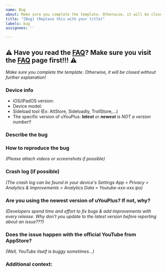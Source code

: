 ```yaml
---
name: Bug
about: Make sure you complete the template. Otherwise, it will be closed without further explanation!
title: "[Bug] (Replace this with your title)"
labels: bug
assignees: ''

---
```


## ⚠️ Have you read the [FAQ](https://github.com/qnblackcat/uYouPlus/wiki/FAQ)? Make sure you visit the [FAQ](https://github.com/qnblackcat/uYouPlus/wiki/FAQ) page first!!! ⚠️

_Make sure you complete the template. Otherwise, it will be closed without further explanation!_

### Device info
- iOS/iPadOS version: 
- Device model:
- Sideload tool (Ex: AltStore, Sideloadly, TrollStore,...)
- The specific version of uYouPlus: _**latest** or **newest** is NOT a version number!!_

### Describe the bug


### How to reproduce the bug
_(Please attach videos or screenshots if possible)_

### Crash log (if possible)
_(The crash log can be found in your device's Settings App > Privacy > Analytics & Improvements > Analytics Data > Youtube-xxx-xxx.ips)_

### Are you using the newest version of uYouPlus? If not, why?
_(Developers spend time and effort to fix bugs & add improvements with every release. Why don't you update to the latest version before reporting about an issue???)_

### Does the issue happen with the official YouTube from AppStore?
_(Well, YouTube itself is buggy sometimes...)_

### Additional context: 
